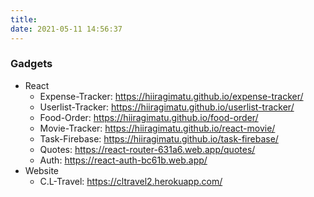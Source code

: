 ```yaml
---
title: 
date: 2021-05-11 14:56:37
---
```

### Gadgets

- React
  - Expense-Tracker: https://hiiragimatu.github.io/expense-tracker/
  - Userlist-Tracker: https://hiiragimatu.github.io/userlist-tracker/
  - Food-Order: https://hiiragimatu.github.io/food-order/
  - Movie-Tracker: https://hiiragimatu.github.io/react-movie/
  - Task-Firebase: https://hiiragimatu.github.io/task-firebase/
  - Quotes: https://react-router-631a6.web.app/quotes/
  - Auth: https://react-auth-bc61b.web.app/
- Website
  - C.L-Travel: https://cltravel2.herokuapp.com/
